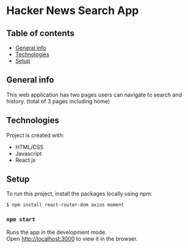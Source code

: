 # Hacker News Search App

## Table of contents
* [General info](#general-info)
* [Technologies](#technologies)
* [Setup](#setup)

## General info
This web application has two pages users can navigate to search and history. (total of 3 pages including home)

## Technologies
Project is created with:
* HTML/CSS
* Javascript
* React.js
	
## Setup

To run this project, install the packages locally using npm:

```
$ npm install react-router-dom axios moment
```

### `npm start`

Runs the app in the development mode.\
Open [http://localhost:3000](http://localhost:3000) to view it in the browser.

